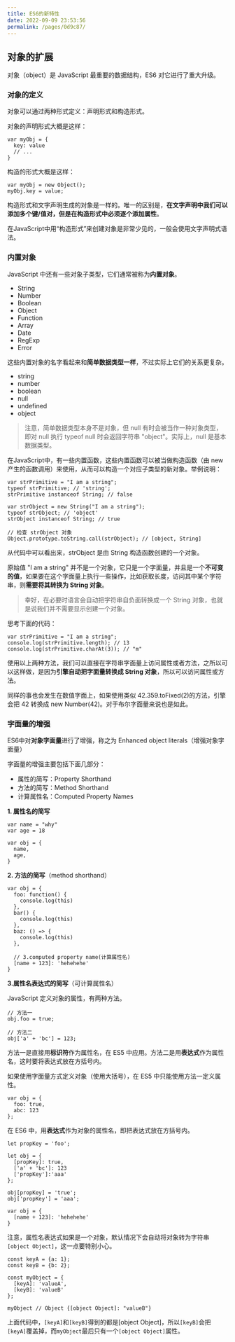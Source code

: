 ```yaml
---
title: ES6的新特性
date: 2022-09-09 23:53:56
permalink: /pages/0d9c87/
---
```


## 对象的扩展

对象（object）是 JavaScript 最重要的数据结构，ES6 对它进行了重大升级。

### 对象的定义

对象可以通过两种形式定义：声明形式和构造形式。

对象的声明形式大概是这样：
```JS
var myObj = {
  key: value
  // ...
}
```

构造的形式大概是这样：
```JS
var myObj = new Object();
myObj.key = value;
```

构造形式和文字声明生成的对象是一样的。唯一的区别是，**在文字声明中我们可以添加多个键/值对，但是在构造形式中必须逐个添加属性**。

在JavaScript中用“构造形式”来创建对象是非常少见的，一般会使用文字声明式语法。

### 内置对象

JavaScript 中还有一些对象子类型，它们通常被称为**内置对象**。

- String
- Number
- Boolean
- Object
- Function
- Array
- Date
- RegExp
- Error

这些内置对象的名字看起来和**简单数据类型一样**，不过实际上它们的关系更复杂。

- string
- number
- boolean
- null
- undefined
- object

> 注意，简单数据类型本身不是对象，但 null 有时会被当作一种对象类型，即对 null 执行 typeof null 时会返回字符串 "object"。实际上，null 是基本数据类型。

在JavaScript中，有一些内置函数，这些内置函数可以被当做构造函数（由 new 产生的函数调用）来使用，从而可以构造一个对应子类型的新对象。举例说明：

```JS
var strPrimitive = "I am a string";
typeof strPrimitive; // 'string';
strPrimitive instanceof String; // false

var strObject = new String("I am a string");
typeof strObject; // 'object' 
strObject instanceof String; // true

// 检查 strObject 对象
Object.prototype.toString.call(strObject); // [object, String]
```

从代码中可以看出来，strObject 是由 String 构造函数创建的一个对象。

原始值 "I am a string" 并不是一个对象，它只是一个字面量，并且是一个**不可变的值**，如果要在这个字面量上执行一些操作，比如获取长度，访问其中某个字符串，则**需要将其转换为 String 对象**。

> 幸好，在必要时语言会自动把字符串自负面转换成一个 String 对象，也就是说我们并不需要显示创建一个对象。

思考下面的代码：
```JS
var strPrimitive = "I am a string";
console.log(strPrimitive.length); // 13
console.log(strPrimitive.charAt(3)); // "m"
```

使用以上两种方法，我们可以直接在字符串字面量上访问属性或者方法，之所以可以这样做，是因为**引擎自动把字面量转换成 String 对象**，所以可以访问属性或方法。

同样的事也会发生在数值字面上，如果使用类似 42.359.toFixed(2)的方法，引擎会把 42 转换成 new Number(42)。对于布尔字面量来说也是如此。

### 字面量的增强

ES6中对**对象字面量**进行了增强，称之为 Enhanced object literals（增强对象字面量）

字面量的增强主要包括下面几部分：

- 属性的简写：Property Shorthand
- 方法的简写：Method Shorthand
- 计算属性名：Computed Property Names

**1. 属性名的简写**

```JS
var name = "why"
var age = 18

var obj = {
  name,
  age,
}
```

**2. 方法的简写**（method shorthand）
```JS
var obj = {
  foo: function() {
    console.log(this)
  },
  bar() {
    console.log(this)
  },
  baz: () => {
    console.log(this)
  },

  // 3.computed property name(计算属性名)
  [name + 123]: 'hehehehe'
}
```

**3.属性名表达式的简写**（可计算属性名）

JavaScript 定义对象的属性，有两种方法。

```JS
// 方法一
obj.foo = true;

// 方法二
obj['a' + 'bc'] = 123;
```

方法一是直接用**标识符**作为属性名，在 ES5 中应用。方法二是用**表达式**作为属性名，这时要将表达式放在方括号内。

如果使用字面量方式定义对象（使用大括号），在 ES5 中只能使用方法一定义属性。

```JS
var obj = {
  foo: true,
  abc: 123
};
```

在 ES6 中，用**表达式**作为对象的属性名，即把表达式放在方括号内。

```JS
let propKey = 'foo';

let obj = {
  [propKey]: true,
  ['a' + 'bc']: 123
  ['propKey']:'aaa'
};

obj[propKey] = 'true';
obj['propKey'] = 'aaa';
```


```JS
var obj = {
  [name + 123]: 'hehehehe'
}
```

注意，属性名表达式如果是一个对象，默认情况下会自动将对象转为字符串`[object Object]`，这一点要特别小心。

```JS
const keyA = {a: 1};
const keyB = {b: 2};

const myObject = {
  [keyA]: 'valueA',
  [keyB]: 'valueB'
};

myObject // Object {[object Object]: "valueB"}
```

上面代码中，`[keyA]`和`[keyB]`得到的都是[object Object]，所以`[keyB]`会把`[keyA]`覆盖掉，而`myObject`最后只有一个`[object Object]`属性。